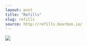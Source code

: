 ```yaml
---
layout: post
title: "Refills"
slug: refills
source: http://refills.bourbon.io/
---
```


<img src="/beautiful-open/screenshots/refills.png">

